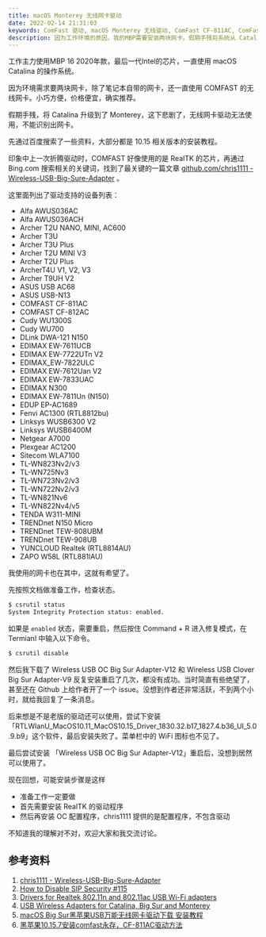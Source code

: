 ```yaml
---
title: macOS Monterey 无线网卡驱动
date: 2022-02-14 21:31:03
keywords: ComFast 驱动, macOS Monterey 无线驱动, ComFast CF-811AC, ComFast CF-WU810N
description: 因为工作环境的原因，我的MBP需要安装两块网卡。假期手残将系统从 Catalina 升级到了 Monterey，结果驱动不能用了，本文记录一天折腾驱动升级的过程。
---
```


工作主力使用MBP 16 2020年款，最后一代Intel的芯片，一直使用 macOS Catalina 的操作系统。

因为环境需求要两块网卡，除了笔记本自带的网卡，还一直使用 COMFAST 的无线网卡。小巧方便，价格便宜，确实推荐。

假期手残，将 Catalina 升级到了 Monterey，这下悲剧了，无线网卡驱动无法使用，不能识别出网卡。

先通过百度搜索了一些资料，大部分都是 10.15 相关版本的安装教程。

印象中上一次折腾驱动时，COMFAST 好像使用的是 RealTK 的芯片，再通过 Bing.com 搜索相关的关键词，找到了最关键的一篇文章 [github.com/chris1111 - Wireless-USB-Big-Sure-Adapter](https://github.com/chris1111/Wireless-USB-Big-Sur-Adapter) 。

这里面列出了驱动支持的设备列表：

- Alfa AWUS036AC
- Alfa AWUS036ACH
- Archer T2U NANO, MINI, AC600
- Archer T3U
- Archer T3U Plus
- Archer T2U MINI V3
- Archer T2U Plus
- ArcherT4U V1, V2, V3
- Archer T9UH V2
- ASUS USB AC68
- ASUS USB-N13
- COMFAST CF-811AC
- COMFAST CF-812AC
- Cudy WU1300S
- Cudy WU700
- DLink DWA-121 N150
- EDIMAX EW-7611UCB
- EDIMAX EW-7722UTn V2
- EDIMAX_EW-7822ULC
- EDIMAX EW-7612Uan V2
- EDIMAX EW-7833UAC
- EDIMAX N300
- EDIMAX EW-7811Un (N150)
- EDUP EP-AC1689
- Fenvi AC1300 (RTL8812bu)
- Linksys WUSB6300 V2
- Linksys WUSB6400M
- Netgear A7000
- Plexgear AC1200
- Sitecom WLA7100
- TL-WN823Nv2/v3
- TL-WN725Nv3
- TL-WN723Nv2/v3
- TL-WN722Nv2/v3
- TL-WN821Nv6
- TL-WN822Nv4/v5
- TENDA W311-MINI
- TRENDnet N150 Micro
- TRENDnet TEW-808UBM
- TRENDnet TEW-908UB
- YUNCLOUD Realtek (RTL8814AU)
- ZAPO W58L (RTL881lAU)

我使用的网卡也在其中，这就有希望了。

先按照文档做准备工作，检查状态。
```sh
$ csrutil status
System Integrity Protection status: enabled.
```

如果是 `enabled` 状态，需要重启，然后按住 Command + R 进入修复模式，在 Termianl 中输入以下命令。

```sh
$ csrutil disable
```

然后我下载了 Wireless USB OC Big Sur Adapter-V12 和 Wireless USB Clover Big Sur Adapter-V9 反复安装重启了几次，都没有成功。当时简直有些绝望了，甚至还在 Github 上给作者开了一个 issue。没想到作者还非常活跃，不到两个小时，就给我回复了一条消息。

后来想是不是老版的驱动还可以使用，尝试下安装 「RTLWlanU_MacOS10.11_MacOS10.15_Driver_1830.32.b17_1827.4.b36_UI_5.0.9.b9」这个软件，最后安装失败了。菜单栏中的 WiFi 图标也不见了。

最后尝试安装 「Wireless USB OC Big Sur Adapter-V12」重启后，没想到居然可以使用了。

现在回想，可能安装步骤是这样

* 准备工作一定要做
* 首先需要安装 RealTK 的驱动程序
* 然后再安装 OC 配置程序，chris1111 提供的是配置程序，不包含驱动

不知道我的理解对不对，欢迎大家和我交流讨论。

## 参考资料

1. [chris1111 - Wireless-USB-Big-Sure-Adapter](https://github.com/chris1111/Wireless-USB-Big-Sur-Adapter)
2. [How to Disable SIP Security #115](https://github.com/chris1111/Wireless-USB-Big-Sur-Adapter/discussions/115)
3. [Drivers for Realtek 802.11n and 802.11ac USB Wi-Fi adapters](https://www.insanelymac.com/forum/topic/349973-drivers-for-realtek-80211n-and-80211ac-usb-wi-fi-adapters/)
4. [USB Wireless Adapters for Catalina, Big Sur and Monterey](https://www.tonymacx86.com/threads/usb-wireless-adapters-for-catalina-big-sur-and-monterey.318109/)
5. [macOS Big Sur黑苹果USB万能无线网卡驱动下载 安装教程](https://zhuanlan.zhihu.com/p/405463458?ivk_sa=1024320u)
6. [黑苹果10.15.7安装comfast永存，CF-811AC驱动方法](https://blog.csdn.net/qq_34100267/article/details/113728926)
